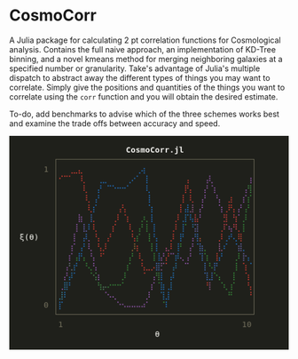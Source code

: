 # CosmoCorr  

A Julia package for calculating 2 pt correlation functions for Cosmological analysis. Contains the full naive approach, an implementation of KD-Tree binning, and a novel kmeans method for merging neighboring galaxies at a specified number or granularity. Take's advantage of Julia's multiple dispatch to abstract away the different types of things you may want to correlate. Simply give the positions and quantities of the things you want to correlate using the `corr` function and you will obtain the desired estimate.

To-do, add benchmarks to advise which of the three schemes works best and examine the trade offs between accuracy and speed.

![image](assets/final_CC.png)
